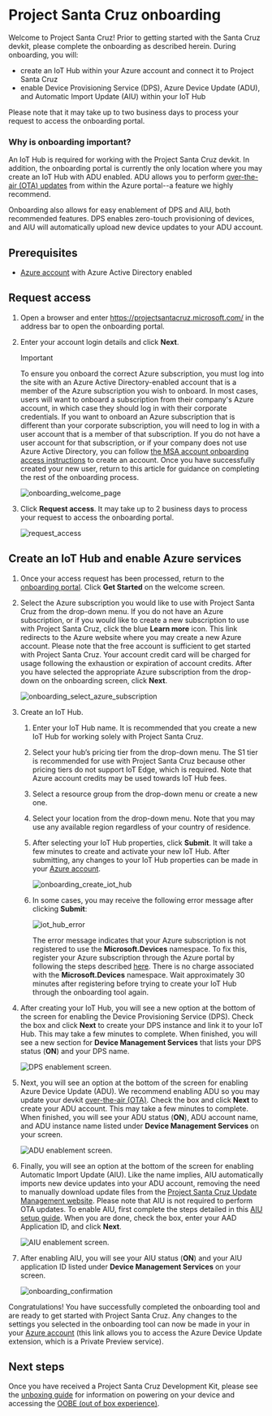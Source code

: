 # Project Santa Cruz onboarding

Welcome to Project Santa Cruz! Prior to getting started with the Santa Cruz devkit, please complete the onboarding as described herein. During onboarding, you will:

- create an IoT Hub within your Azure account and connect it to Project Santa Cruz
- enable Device Provisioning Service (DPS), Azure Device Update (ADU), and Automatic Import Update (AIU) within your IoT Hub

Please note that it may take up to two business days to process your request to access the onboarding portal.

### Why is onboarding important?

An IoT Hub is required for working with the Project Santa Cruz devkit. In addition, the onboarding portal is currently the only location where you may create an IoT Hub with ADU enabled. ADU allows you to perform [over-the-air (OTA) updates](https://github.com/microsoft/Project-Santa-Cruz-Preview/blob/main/user-guides/updating/ota_update.md) from within the Azure portal--a feature we highly recommend.

Onboarding also allows for easy enablement of DPS and AIU, both recommended features. DPS enables zero-touch provisioning of devices, and AIU will automatically upload new device updates to your ADU account.

## Prerequisites

- [Azure account](https://azure.microsoft.com/en-us/free/) with Azure Active Directory enabled

## Request access

1. Open a browser and enter https://projectsantacruz.microsoft.com/ in the address bar to open the onboarding portal.  

1. Enter your account login details and click **Next**.

    > [!IMPORTANT]
    > To ensure you onboard the correct Azure subscription, you must log into the site with an Azure Active Directory-enabled account that is a member of the Azure subscription you wish to onboard. In most cases, users will want to onboard a subscription from their company's Azure account, in which case they should log in with their corporate credentials. If you want to onboard an Azure subscription that is different than your corporate subscription, you will need to log in with a user account that is a member of that subscription. If you do not have a user account for that subscription, or if your company does not use Azure Active Directory, you can follow [the MSA account onboarding access instructions](https://github.com/microsoft/Project-Santa-Cruz-Preview/blob/main/user-guides/getting_started/msa_account_onboarding_access.md) to create an account. Once you have successfully created your new user, return to this article for guidance on completing the rest of the onboarding process.

    ![onboarding_welcome_page](./getting_started_images/onboarding_welcome_page.png)

1. Click **Request access**. It may take up to 2 business days to process your request to access the onboarding portal.

    ![request_access](./getting_started_images/oobe_request_access.png)

## Create an IoT Hub and enable Azure services

1. Once your access request has been processed, return to the [onboarding portal](https://projectsantacruz.microsoft.com/). Click **Get Started** on the welcome screen.

1. Select the Azure subscription you would like to use with Project Santa Cruz from the drop-down menu. If you do not have an Azure subscription, or if you would like to create a new subscription to use with Project Santa Cruz, click the blue **Learn more** icon. This link redirects to the Azure website where you may create a new Azure account. Please note that the free account is sufficient to get started with Project Santa Cruz. Your account credit card will be charged for usage following the exhaustion or expiration of account credits. After you have selected the appropriate Azure subscription from the drop-down on the onboarding screen, click **Next**.

    ![onboarding_select_azure_subscription](./getting_started_images/onboarding_select_azure_subscription.png)

1. Create an IoT Hub.  

    1. Enter your IoT Hub name. It is recommended that you create a new IoT Hub for working solely with Project Santa Cruz.  

    1. Select your hub’s pricing tier from the drop-down menu. The S1 tier is recommended for use with Project Santa Cruz because other pricing tiers do not support IoT Edge, which is required. Note that Azure account credits may be used towards IoT Hub fees.

    1. Select a resource group from the drop-down menu or create a new one.  

    1. Select your location from the drop-down menu. Note that you may use any available region regardless of your country of residence.  

    1. After selecting your IoT Hub properties, click **Submit**. It will take a few minutes to create and activate your new IoT Hub. After submitting, any changes to your IoT Hub properties can be made in your [Azure account](https://portal.azure.com/?feature.canmodifystamps=true&Microsoft_Azure_Iothub=aduprod&microsoft_azure_marketplace_ItemHideKey=Microsoft_Azure_ADUHidden#home).

        ![onboarding_create_iot_hub](./getting_started_images/onboarding_create_iot_hub.png)

    1. In some cases, you may receive the following error message after clicking **Submit**:

        ![iot_hub_error](./getting_started_images/onboarding_iot_hub_error.png)

        The error message indicates that your Azure subscription is not registered to use the **Microsoft.Devices** namespace. To fix this, register your Azure subscription through the Azure portal by following the steps described [here](https://docs.microsoft.com/en-us/azure/azure-resource-manager/templates/error-register-resource-provider). There is no charge associated with the **Microsoft.Devices** namespace. Wait approximately 30 minutes after registering before trying to create your IoT Hub through the onboarding tool again.

1. After creating your IoT Hub, you will see a new option at the bottom of the screen for enabling the Device Provisioning Service (DPS). Check the box and click **Next** to create your DPS instance and link it to your IoT Hub. This may take a few minutes to complete. When finished, you will see a new section for **Device Management Services** that lists your DPS status (**ON**) and your DPS name.

    ![DPS enablement screen.](./getting_started_images/onboarding_set_dps.png)  

1. Next, you will see an option at the bottom of the screen for enabling Azure Device Update (ADU). We recommend enabling ADU so you may update your devkit [over-the-air (OTA)](https://github.com/microsoft/Project-Santa-Cruz-Preview/blob/main/user-guides/updating/ota_update.md). Check the box and click **Next** to create your ADU account. This may take a few minutes to complete. When finished, you will see your ADU status (**ON**), ADU account name, and ADU instance name listed under **Device Management Services** on your screen.

    ![ADU enablement screen.](./getting_started_images/onboarding_set_adu.png)

1. Finally, you will see an option at the bottom of the screen for enabling Automatic Import Update (AIU). Like the name implies, AIU automatically imports new device updates into your ADU account, removing the need to manually download update files from the [Project Santa Cruz Update Management website](https://projectsantacruz.microsoft.com/Download). Please note that AIU is not required to perform OTA updates. To enable AIU, first complete the steps detailed in this [AIU setup guide](https://github.com/microsoft/Project-Santa-Cruz-Preview/blob/main/user-guides/updating/automatic_import_of_updates.md). When you are done, check the box, enter your AAD Application ID, and click **Next**.

    ![AIU enablement screen.](./getting_started_images/onboarding_set_aiu.png)

1. After enabling AIU, you will see your AIU status (**ON**) and your AIU application ID listed under **Device Management Services** on your screen.

    ![onboarding_confirmation](./getting_started_images/onboarding_confirmation.png)

Congratulations! You have successfully completed the onboarding tool and are ready to get started with Project Santa Cruz. Any changes to the settings you selected in the onboarding tool can now be made in your in your [Azure account](https://portal.azure.com/?feature.canmodifystamps=true&Microsoft_Azure_Iothub=aduprod&microsoft_azure_marketplace_ItemHideKey=Microsoft_Azure_ADUHidden#home) (this link allows you to access the Azure Device Update extension, which is a Private Preview service).  

## Next steps

Once you have received a Project Santa Cruz Development Kit, please see the [unboxing guide](https://github.com/microsoft/Project-Santa-Cruz-Private-Preview/blob/main/user-guides/getting_started/devkit-unboxing-setup.md) for information on powering on your device and accessing the [OOBE (out of box experience)](https://github.com/microsoft/Project-Santa-Cruz-Private-Preview/blob/main/user-guides/getting_started/oobe.md).
